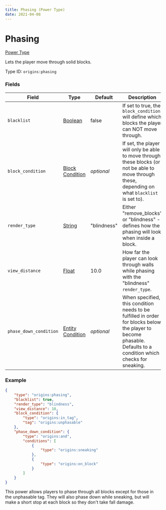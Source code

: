 ```yaml
---
title: Phasing (Power Type)
date: 2021-04-08
---
```


# Phasing

[Power Type](../power_types.md)

Lets the player move through solid blocks.

Type ID: `origins:phasing`

### Fields

Field  | Type | Default | Description
-------|------|---------|-------------
`blacklist` | [Boolean](../data_types/boolean.md) | false | If set to true, the `block_condition` will define which blocks the player can NOT move through.
`block_condition` | [Block Condition](../block_conditions.md) | _optional_ | If set, the player will only be able to move through these blocks (or not be able to move through these, depending on what `blacklist` is set to).
`render_type` | [String](../data_types/string.md) | "blindness" | Either "remove_blocks" or "blindness" - defines how the phasing will look when inside a block.
`view_distance` | [Float](../data_types/float.md) | 10.0 | How far the player can look through walls while phasing with the "blindness" `render_type`.
`phase_down_condition` | [Entity Condition](../entity_conditions.md) | _optional_ | When specified, this condition needs to be fulfilled in order for blocks below the player to become phasable. Defaults to a condition which checks for sneaking.

### Example
```json
{
  	"type": "origins:phasing",
  	"blacklist": true,
  	"render_type": "blindness",
  	"view_distance": 10,
  	"block_condition": {
    	"type": "origins:in_tag",
    	"tag": "origins:unphasable"
  	},
  	"phase_down_condition": {
    	"type": "origins:and",
    	"conditions": [
      		{
        		"type": "origins:sneaking"
      		},
      		{
        		"type": "origins:on_block"
      		}
    	]
  	}
}
```
This power allows players to phase through all blocks except for those in the unphasable tag. They will also phase down while sneaking, but will make a short stop at each block so they don't take fall damage.

